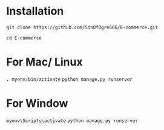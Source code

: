 
# Installation

`git clone https://github.com/SonOfOgre666/E-commerce.git`

`cd E-commerce`

# For Mac/ Linux

`. myenv/bin/activate`
`python manage.py runserver`

# For Window

`myenv\Scripts\activate`
`python manage.py runserver`
